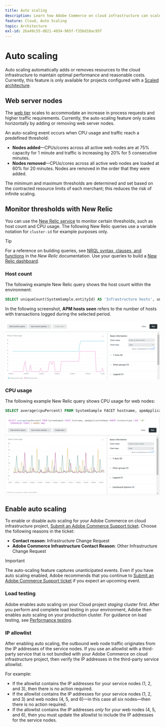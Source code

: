 ```yaml
---
title: Auto scaling
description: Learn how Adobe Commerce on cloud infrastructure can scale to meet resource demands.
feature: Cloud, Auto Scaling
topic: Architecture
exl-id: 2ba49c55-d821-4934-965f-f35bd18ac95f
---
```

# Auto scaling

Auto scaling automatically adds or removes resources to the cloud infrastructure to maintain optimal performance and reasonable costs. Currently, this feature is only available for projects configured with a [Scaled architecture](scaled-architecture.md).

## Web server nodes

The [web tier](scaled-architecture.md#web-tier) scales to accommodate an increase in process requests and higher traffic requirements. Currently, the auto-scaling feature only scales horizontally by adding or removing web server nodes.

An auto-scaling event occurs when CPU usage and traffic reach a predefined threshold:

- **Nodes added**—CPUs/cores across all active web nodes are at 75% capacity for 1 minute and traffic is increasing by 20% for 5 consecutive minutes.
- **Nodes removed**—CPUs/cores across all active web nodes are loaded at 60% for 20 minutes. Nodes are removed in the order that they were added.

The minimum and maximum thresholds are determined and set based on the contracted resource limits of each merchant; this reduces the risk of infinite scaling.

## Monitor thresholds with New Relic

You can use the [New Relic service](../monitor/new-relic-service.md) to monitor certain thresholds, such as host count and CPU usage. The following New Relic queries use a variable notation for `cluster-id` for example purposes only.

>[!TIP]
>
>For a reference on building queries, see [NRQL syntax, clauses, and functions](https://docs.newrelic.com/docs/query-your-data/nrql-new-relic-query-language/get-started/nrql-syntax-clauses-functions/) in the _New Relic_ documentation.
>Use your queries to build a [New Relic dashboard](https://docs.newrelic.com/docs/query-your-data/explore-query-data/dashboards/introduction-dashboards/).

### Host count

The following example New Relic query shows the host count within the environment:

```sql
SELECT uniqueCount(SystemSample.entityId) AS 'Infrastructure hosts', uniqueCount(Transaction.host) AS 'APM hosts seen' FROM SystemSample, Transaction where (Transaction.appName = 'cluster-id_stg' AND Transaction.transactionType = 'Web') OR SystemSample.apmApplicationNames LIKE '%|cluster-id_stg|%' TIMESERIES SINCE 3 HOURS AGO
```

In the following screenshot, **APM hosts seen** refers to the number of hosts with transactions logged during the selected period.

![New Relic host count](../../assets/new-relic/host-count.png)

### CPU usage

The following example New Relic query shows CPU usage for web nodes:

```sql
SELECT average(cpuPercent) FROM SystemSample FACET hostname, apmApplicationNames WHERE instanceType LIKE 'c%' TIMESERIES SINCE 3 HOURS AGO
```

![New Relic web nodes CPU usage](../../assets/new-relic/web-node-cpu-usage.png)

## Enable auto scaling

To enable or disable auto scaling for your Adobe Commerce on cloud infrastructure project, [Submit an Adobe Commerce Support ticket](https://experienceleague.adobe.com/docs/commerce-knowledge-base/kb/help-center-guide/magento-help-center-user-guide.html#submit-ticket). Choose the following reasons in the ticket:

- **Contact reason**: Infrastructure Change Request
- **Adobe Commerce Infrastructure Contact Reason**: Other Infrastructure Change Request

>[!IMPORTANT]
>
>The auto-scaling feature captures unanticipated events. Even if you have auto scaling enabled, Adobe recommends that you continue to [Submit an Adobe Commerce Support ticket](https://experienceleague.adobe.com/docs/commerce-knowledge-base/kb/help-center-guide/magento-help-center-user-guide.html#submit-ticket) if you expect an upcoming event.

### Load testing

Adobe enables auto scaling on your Cloud project _staging_ cluster first. After you perform and complete load testing in your environment, Adobe then enables auto scaling on your production cluster. For guidance on load testing, see [Performance testing](../launch/checklist.md#performance-testing).

### IP allowlist

After enabling auto scaling, the outbound web node traffic originates from the IP addresses of the service nodes. If you use an allowlist with a third-party service that is not bundled with your Adobe Commerce on cloud infrastructure project, then verify the IP addresses in the third-party service allowlist.

For example:

- If the allowlist contains the IP addresses for your service nodes (1, 2, and 3), then there is no action required.
- If the allowlist contains the IP addresses for your service nodes (1, 2, and 3) and web nodes (4, 5, and 6)—in this case all six nodes—then there is no action required.
- If the allowlist contains the IP addresses _only_ for your web nodes (4, 5, and 6), then you must update the allowlist to include the IP addresses for the service nodes.
